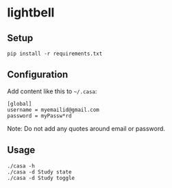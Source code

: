 # lightbell

## Setup

```
pip install -r requirements.txt
```

## Configuration

Add content like this to `~/.casa`:

```
[global]
username = myemailid@gmail.com
password = myPassw*rd
```

Note: Do not add any quotes around email or password.

## Usage

```
./casa -h
./casa -d Study state
./casa -d Study toggle
```
